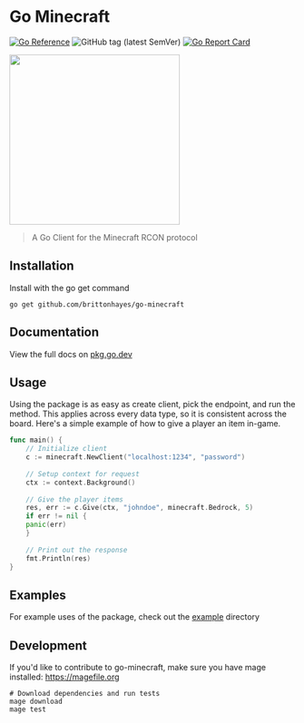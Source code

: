 # Go Minecraft

[![Go Reference](https://pkg.go.dev/badge/github.com/brittonhayes/go-minecraft.svg)](https://pkg.go.dev/github.com/brittonhayes/go-minecraft)
![GitHub tag (latest SemVer)](https://img.shields.io/github/v/tag/brittonhayes/go-minecraft?color=blue&label=Latest%20Version&sort=semver)
[![Go Report Card](https://goreportcard.com/badge/github.com/brittonhayes/go-minecraft)](https://goreportcard.com/report/github.com/brittonhayes/go-minecraft)

<img width="300" src="https://raw.githubusercontent.com/egonelbre/gophers/10cc13c5e29555ec23f689dc985c157a8d4692ab/vector/fairy-tale/knight.svg"></img>

> A Go Client for the Minecraft RCON protocol

## Installation

Install with the go get command

```shell
go get github.com/brittonhayes/go-minecraft
```

## Documentation

View the full docs on [pkg.go.dev](https://pkg.go.dev/github.com/brittonhayes/go-minecraft)

## Usage

Using the package is as easy as create client, pick the endpoint, and run the method. This applies across every data
type, so it is consistent across the board. Here's a simple example of how to give a player an item in-game.

```go
func main() {
    // Initialize client
    c := minecraft.NewClient("localhost:1234", "password")
    
    // Setup context for request
    ctx := context.Background()
    
    // Give the player items
    res, err := c.Give(ctx, "johndoe", minecraft.Bedrock, 5)
    if err != nil {
    panic(err)
    }
    
    // Print out the response
    fmt.Println(res)
}
```

## Examples

For example uses of the package, check out the [example](./example) directory

## Development

If you'd like to contribute to go-minecraft, make sure you have mage installed: https://magefile.org

```shell
# Download dependencies and run tests
mage download
mage test
```
